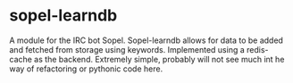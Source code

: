 # sopel-learndb
A module for the IRC bot Sopel. Sopel-learndb allows for data to be added and fetched from storage using keywords. Implemented using a redis-cache as the backend. Extremely simple, probably will not see much int he way of refactoring or pythonic code here.
